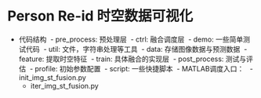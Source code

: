 # Person Re-id 时空数据可视化

- 代码结构
  - pre_process: 预处理层
  - ctrl: 融合调度层
  - demo: 一些简单测试代码
  - util: 文件，字符串处理等工具
  - data: 存储图像数据与预测数据
  - feature: 提取时空特征
  - train: 具体融合的实现层
  - post_process: 测试与评估
  - profile: 初始参数配置
  - script: 一些快捷脚本
  - MATLAB调度入口：
    - init_img_st_fusion.py
    - iter_img_st_fusion.py  
    
                      
